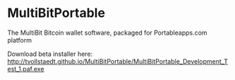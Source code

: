 MultiBitPortable
================

The MultiBit Bitcoin wallet software, packaged for Portableapps.com platform

Download beta installer here: http://tvollstaedt.github.io/MultiBitPortable/MultiBitPortable_Development_Test_1.paf.exe
